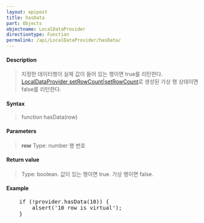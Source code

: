 ```yaml
---
layout: apipost
title: hasData
part: Objects
objectname: LocalDataProvider
directiontype: Function
permalink: /api/LocalDataProvider/hasData/
---
```



#### Description

> 지정한 데이터행이 실제 값이 들어 있는 행이면 true를 리턴한다. [LocalDataProvider setRowCount\|setRowCount](/api/LocalDataProvider/)로 생성된 가상 행 상태이면 false를 리턴한다.

#### Syntax

> function hasData(row)

#### Parameters

> **row**
> Type: number
> 행 번호

#### Return value

> Type: boolean.
> 값이 있는 행이면 true. 가상 행이면 false.

#### Example

<pre class="prettyprint">
    if (!provider.hasData(10)) {
        alsert('10 row is virtual');
    }
</pre>


